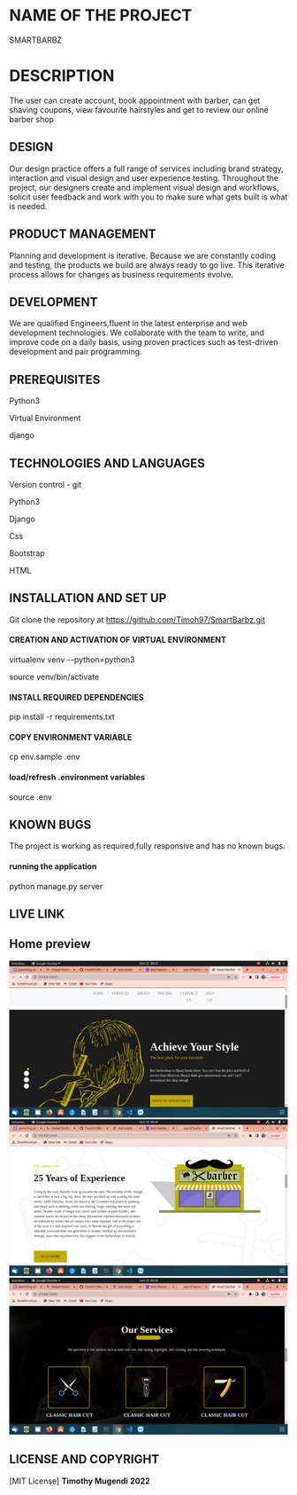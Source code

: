 # NAME OF THE PROJECT
SMARTBARBZ
# DESCRIPTION
The user can create account, book appointment with barber, can get shaving coupons, view favourite hairstyles and get to review our online barber shop
## DESIGN
Our design practice offers a full range of services including brand strategy, interaction and visual design and user experience testing.
Throughout the project, our designers create and implement visual design and workflows, solicit user feedback and work with you to make sure what gets built is what is needed.

## PRODUCT MANAGEMENT
Planning and development is iterative. Because we are constantly coding and testing, the products we build are always ready to go live. 
This iterative process allows for changes as business requirements evolve.
## DEVELOPMENT
We are qualified Engineers,fluent in the latest enterprise and web development technologies.
We collaborate with the team to write, and improve code on a daily basis, using proven practices such as test-driven development and pair programming.
## PREREQUISITES
Python3

Virtual Environment

django

## TECHNOLOGIES AND LANGUAGES

Version control - git 

Python3

Django

Css 

Bootstrap

HTML

## INSTALLATION AND SET UP

Git clone the repository at https://github.com/Timoh97/SmartBarbz.git


#### CREATION AND ACTIVATION OF VIRTUAL ENVIRONMENT

virtualenv venv --python=python3

source venv/bin/activate

#### INSTALL REQUIRED DEPENDENCIES

pip install -r requirements.txt

#### COPY ENVIRONMENT VARIABLE

cp env.sample .env

#### load/refresh .environment variables

source .env

## KNOWN BUGS
The project is working as required,fully responsive and has no known bugs.

#### running the application

python manage.py server

## LIVE LINK

## Home preview
 <img src="./screenshots/1.png" alt="screenshot" />

  <img src="./screenshots/2.png" alt="screenshot" />

  <img src="./screenshots/3.png" alt="screenshot" />

 ## LICENSE AND COPYRIGHT
[MIT License] **Timothy Mugendi** **2022**